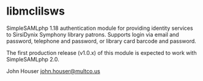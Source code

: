 # libmclilsws

SimpleSAMLphp 1.18 authentication module for providing identity services to SirsiDynix Symphony library patrons.
Supports login via email and password, telephone and password, or library card barcode and password. 

The first production release (v1.0.x) of this module is expected to work with SimpleSAMLphp 2.0.

John Houser
john.houser@multco.us
